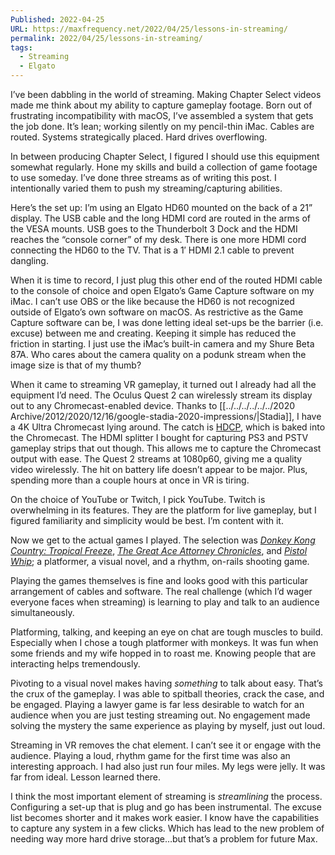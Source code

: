 ```yaml
---
Published: 2022-04-25
URL: https://maxfrequency.net/2022/04/25/lessons-in-streaming/
permalink: 2022/04/25/lessons-in-streaming/
tags:
  - Streaming
  - Elgato
---
```

I’ve been dabbling in the world of streaming. Making Chapter Select videos made me think about my ability to capture gameplay footage. Born out of frustrating incompatibility with macOS, I’ve assembled a system that gets the job done. It’s lean; working silently on my pencil-thin iMac. Cables are routed. Systems strategically placed. Hard drives overflowing.

In between producing Chapter Select, I figured I should use this equipment somewhat regularly. Hone my skills and build a collection of game footage to use someday. I’ve done three streams as of writing this post. I intentionally varied them to push my streaming/capturing abilities.  

Here’s the set up: I’m using an Elgato HD60 mounted on the back of a 21” display. The USB cable and the long HDMI cord are routed in the arms of the VESA mounts. USB goes to the Thunderbolt 3 Dock and the HDMI reaches the “console corner” of my desk. There is one more HDMI cord connecting the HD60 to the TV. That is a 1′ HDMI 2.1 cable to prevent dangling.

When it is time to record, I just plug this other end of the routed HDMI cable to the console of choice and open Elgato’s Game Capture software on my iMac. I can’t use OBS or the like because the HD60 is not recognized outside of Elgato’s own software on macOS. As restrictive as the Game Capture software can be, I was done letting ideal set-ups be the barrier (i.e. excuse) between me and creating. Keeping it simple has reduced the friction in starting. I just use the iMac’s built-in camera and my Shure Beta 87A. Who cares about the camera quality on a podunk stream when the image size is that of my thumb?

When it came to streaming VR gameplay, it turned out I already had all the equipment I’d need. The Oculus Quest 2 can wirelessly stream its display out to any Chromecast-enabled device. Thanks to [[../../../../../../2020 Archive/2012/2020/12/16/google-stadia-2020-impressions/|Stadia]], I have a 4K Ultra Chromecast lying around. The catch is [HDCP](https://en.wikipedia.org/wiki/High-bandwidth_Digital_Content_Protection), which is baked into the Chromecast. The HDMI splitter I bought for capturing PS3 and PSTV gameplay strips that out though. This allows me to capture the Chromecast output with ease. The Quest 2 streams at 1080p60, giving me a quality video wirelessly. The hit on battery life doesn’t appear to be major. Plus, spending more than a couple hours at once in VR is tiring. 

On the choice of YouTube or Twitch, I pick YouTube. Twitch is overwhelming in its features. They are the platform for live gameplay, but I figured familiarity and simplicity would be best. I’m content with it. 

Now we get to the actual games I played. The selection was *[Donkey Kong Country: Tropical Freeze](https://youtu.be/AbVUB-QHEqY)*, *[The Great Ace Attorney Chronicles](https://youtu.be/7wwDLNOJxAc)*, and *[Pistol Whip](https://youtu.be/uTnyLxt7mP4)*; a platformer, a visual novel, and a rhythm, on-rails shooting game. 

Playing the games themselves is fine and looks good with this particular arrangement of cables and software. The real challenge (which I’d wager everyone faces when streaming) is learning to play and talk to an audience simultaneously.  

Platforming, talking, and keeping an eye on chat are tough muscles to build. Especially when I chose a tough platformer with monkeys. It was fun when some friends and my wife hopped in to roast me. Knowing people that are interacting helps tremendously. 

Pivoting to a visual novel makes having *something* to talk about easy. That’s the crux of the gameplay. I was able to spitball theories, crack the case, and be engaged. Playing a lawyer game is far less desirable to watch for an audience when you are just testing streaming out. No engagement made solving the mystery the same experience as playing by myself, just out loud.

Streaming in VR removes the chat element. I can’t see it or engage with the audience. Playing a loud, rhythm game for the first time was also an interesting approach. I had also just run four miles. My legs were jelly. It was far from ideal. Lesson learned there.

I think the most important element of streaming is *streamlining* the process. Configuring a set-up that is plug and go has been instrumental. The excuse list becomes shorter and it makes work easier. I know have the capabilities to capture any system in a few clicks. Which has lead to the new problem of needing way more hard drive storage…but that’s a problem for future Max.